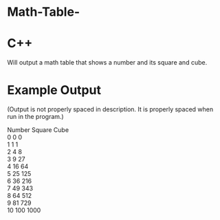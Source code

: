 # Math-Table-
# C++
Will output a math table that shows a number and its square and cube.
# Example Output
(Output is not properly spaced in description. It is properly spaced when run in the program.)

Number  Square  Cube                                                                                     
0       0       0                                                                                        
1       1       1                                                                                        
2       4       8                                                                                        
3       9       27                                                                                       
4       16      64                                                                                       
5       25      125                                                                                      
6       36      216                                                                                      
7       49      343                                                                                      
8       64      512                                                                                      
9       81      729                                                                                      
10      100     1000 
